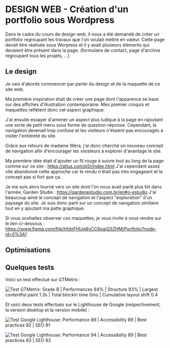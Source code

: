 # DESIGN WEB - Création d'un portfolio sous Wordpress

Dans le cadre du cours de design web, il nous a été demandé de créer un portfolio regroupant les travaux que l'on voulait mettre en valeur. Cette page devait être réalisée sous Worpress et il y avait plusieurs éléments qui devaient être présent dans la page. (formulaire de contact, page d'archive regroupant tous les projets, ...)





## Le design

Je vais d'abords commencer par parler du design et de la maquette de ce site web.

Ma première inspiration était de créer une page dont l'apparence se base sur des affiches d'illustration contemporaine. Mes premier croquis et maquettes reflètent donc cet aspect graphique.

J'ai ensuite essayer d'amener un aspect plus ludique à la page en rajoutant une sorte de petit menu sous forme de question-réponse. Cependant, la navigation devenait trop confuse et les visiteurs n'étaient pas encouragés à visiter l'entièreté du site.

Grâce aux retours de madame Wera, j'ai donc cherché un nouveau concept de navigation afin d'encourager les visisteurs à explorer d'avantage le site.

Ma première idée était d'ajouter un fil rouge à suivre tout au long de la page comme sur ce site : https://atlus.com/p5r/index.html J'ai cependant assez vite abandonné cette approche car le rendu n'était pas très engageant et le concept pas si fort que ça.

Je me suis alors tourné vers un site dont l'on nous avait parlé plus tôt dans l'année, Garden Studio : https://gardenestudio.com.br/en#o-estudio J'ai beaucoup aimé le concept de navigation et l'aspect "exploration" d'un paysage du site. Je suis donc parti sur un concept de navigation similaire tout en y ajoutant ma patte graphique.

Si vous souhaitez observer ces maquettes, je vous invite à vous rendre sur le lien ci-dessous :
https://www.figma.com/file/hfdnFHIJq8vCC6oaiQ3ZHM/Portfolio?node-id=0%3A1









## Optimisations



## Quelques tests

Voici un test effectué sur GTMetrix :

![Test GTMetrix: Grade B | Performances 84% | Structure 93% | Largest contentful paint 1.3s | Total blockin time 0ms | Cumulative layout shift 0.4](https://user-images.githubusercontent.com/90833102/173080786-37a219e0-1867-4bfe-83c4-c4a2aa245be5.png)


Et voici deux tests effectués sur le Lighthouse de Google (respectivement, la version desktop et la version mobile) :

![Test Google Lighthouse: Performance 89 | Accessibility 89 | Best practices 92 | SEO 91](https://user-images.githubusercontent.com/90833102/173081059-5d16e8e2-21e1-4efd-982d-175e0ad28e33.png)

![Test Google Lighthouse: Performance 94 | Accessibility 89 | Best practices 83 | SEO 92](https://user-images.githubusercontent.com/90833102/173081456-a011b5a5-7852-4b8b-b0a4-6f53a1da9c5a.png)

